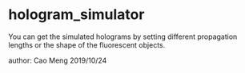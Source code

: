 # hologram_simulator
You can get the simulated holograms by setting different propagation lengths
or the shape of the fluorescent objects.

author: Cao Meng
2019/10/24
